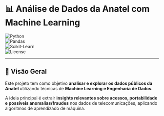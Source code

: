# 📊 Análise de Dados da Anatel com Machine Learning  

![Python](https://img.shields.io/badge/Python-3.12-blue?logo=python)  
![Pandas](https://img.shields.io/badge/Pandas-Data%20Analysis-yellow?logo=pandas)  
![Scikit-Learn](https://img.shields.io/badge/Scikit--Learn-ML-orange?logo=scikitlearn)  
![License](https://img.shields.io/badge/License-MIT-green)

---

## 🚀 Visão Geral  
Este projeto tem como objetivo **analisar e explorar os dados públicos da Anatel** utilizando técnicas de **Machine Learning e Engenharia de Dados**.  

A ideia principal é extrair **insights relevantes sobre acessos, portabilidade e possíveis anomalias/fraudes** nos dados de telecomunicações, aplicando algoritmos de aprendizado de máquina.


